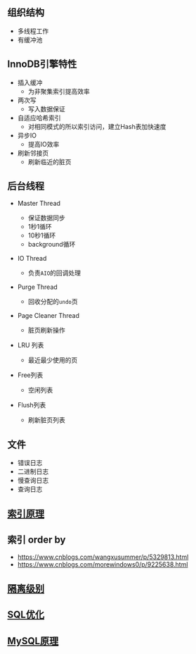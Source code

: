 ## 组织结构

- 多线程工作
- 有缓冲池

## InnoDB引擎特性

- 插入缓冲
  - 为非聚集索引提高效率
- 两次写
  - 写入数据保证
- 自适应哈希索引
  - 对相同模式的所以索引访问，建立Hash表加快速度
- 异步IO
  - 提高IO效率
- 刷新邻接页
  - 刷新临近的脏页

## 后台线程

- Master Thread
  - 保证数据同步
  - 1秒1循环
  - 10秒1循环
  - background循环

- IO Thread
  - 负责`AIO`的回调处理

- Purge Thread
  - 回收分配的`undo`页

- Page Cleaner Thread
  - 脏页刷新操作

- LRU 列表
  - 最近最少使用的页

- Free列表
  - 空闲列表
- Flush列表
  - 刷新脏页列表

## 文件

- 错误日志
- 二进制日志
- 慢查询日志
- 查询日志

## [索引原理](<https://blog.csdn.net/tongdanping/article/details/79878302>)

## 索引 order by

- https://www.cnblogs.com/wangxusummer/p/5329813.html
- <https://www.cnblogs.com/morewindows0/p/9225638.html>

## [隔离级别](<http://blog.chinaunix.net/uid-14010457-id-3956842.html>)

## [SQL优化](<https://zhuanlan.zhihu.com/p/48385127>)

## [MySQL原理](<https://dbaplus.cn/news-155-1531-1.html>)

